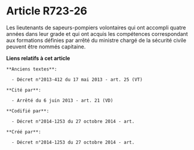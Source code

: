 # Article R723-26

Les lieutenants de sapeurs-pompiers volontaires qui ont accompli quatre années dans leur grade et qui ont acquis les
compétences correspondant aux formations définies par arrêté du ministre chargé de la sécurité civile peuvent être nommés
capitaine.

**Liens relatifs à cet article**

	**Anciens textes**:

	  - Décret n°2013-412 du 17 mai 2013 - art. 25 (VT)

	**Cité par**:

	  - Arrêté du 6 juin 2013 - art. 21 (VD)

	**Codifié par**:

	  - Décret n°2014-1253 du 27 octobre 2014 - art.

	**Créé par**:

	  - Décret n°2014-1253 du 27 octobre 2014 - art.
